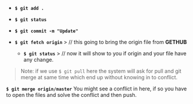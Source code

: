 

- **`$ git add .`**
- **`$ git status`**
- **`$ git commit -m "Update"`**

- **`$ git fetch origin`**  > // this going to bring the origin file from **GETHUB**

  - **`$ git status`**     > // now it will show to you if origin and your file have any change.

> Note: if we use `$ git pull` here the system will ask for pull and git merge at same time which end up without knowing in to conflict.


**`$ git merge origin/master`**
You might see a conflict in here,
if so you have to open the files and solve the conflict and then push.
